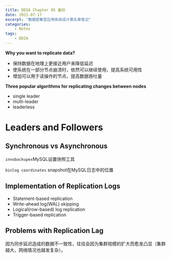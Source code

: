 ```yaml
---
title: DDIA Chapter 05 备份 
date: 2021-07-17
excerpt: "数据密集型应用系统设计第五章笔记"
categories:
    - Notes
tags:
    - DDIA
---
```




**Why you want to replicate data?**

- 保持数据在地理上更接近用户来降低延迟
- 使系统在一部分节点崩溃时，依然可以继续使用，提高系统可用性
- 增加可以用于读操作的节点，提高数据吞吐量

**Three popular algorithms for replicating changes between nodes**

- single leader
- multi-leader
- leaderless

# Leaders and Followers

## Synchronous vs Asynchronous

`innobackupex`MySQL设置快照工具

`binlog coordinates` snapshot在MySQL日志中的位置

## Implementation of Replication Logs

- Statement-based replication
- Write-ahead log(WAL) skipping
- Logical(row-based) log replication
- Trigger-based replication

## Problems with Replication Lag

因为同步延迟造成的数据不一致性，往往会因为集群规模的扩大而愈发凸显（集群越大，网络情况也越发复杂）。